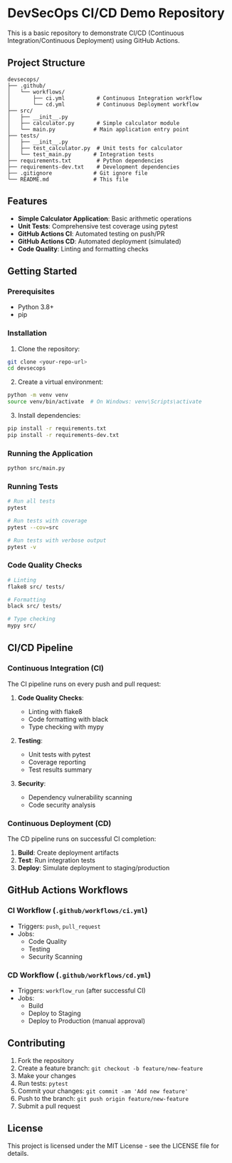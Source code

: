 # DevSecOps CI/CD Demo Repository

This is a basic repository to demonstrate CI/CD (Continuous Integration/Continuous Deployment) using GitHub Actions.

## Project Structure

```
devsecops/
├── .github/
│   └── workflows/
│       ├── ci.yml          # Continuous Integration workflow
│       └── cd.yml          # Continuous Deployment workflow
├── src/
│   ├── __init__.py
│   ├── calculator.py       # Simple calculator module
│   └── main.py            # Main application entry point
├── tests/
│   ├── __init__.py
│   ├── test_calculator.py  # Unit tests for calculator
│   └── test_main.py       # Integration tests
├── requirements.txt        # Python dependencies
├── requirements-dev.txt    # Development dependencies
├── .gitignore             # Git ignore file
└── README.md              # This file
```

## Features

- **Simple Calculator Application**: Basic arithmetic operations
- **Unit Tests**: Comprehensive test coverage using pytest
- **GitHub Actions CI**: Automated testing on push/PR
- **GitHub Actions CD**: Automated deployment (simulated)
- **Code Quality**: Linting and formatting checks

## Getting Started

### Prerequisites

- Python 3.8+
- pip

### Installation

1. Clone the repository:
```bash
git clone <your-repo-url>
cd devsecops
```

2. Create a virtual environment:
```bash
python -m venv venv
source venv/bin/activate  # On Windows: venv\Scripts\activate
```

3. Install dependencies:
```bash
pip install -r requirements.txt
pip install -r requirements-dev.txt
```

### Running the Application

```bash
python src/main.py
```

### Running Tests

```bash
# Run all tests
pytest

# Run tests with coverage
pytest --cov=src

# Run tests with verbose output
pytest -v
```

### Code Quality Checks

```bash
# Linting
flake8 src/ tests/

# Formatting
black src/ tests/

# Type checking
mypy src/
```

## CI/CD Pipeline

### Continuous Integration (CI)

The CI pipeline runs on every push and pull request:

1. **Code Quality Checks**:
   - Linting with flake8
   - Code formatting with black
   - Type checking with mypy

2. **Testing**:
   - Unit tests with pytest
   - Coverage reporting
   - Test results summary

3. **Security**:
   - Dependency vulnerability scanning
   - Code security analysis

### Continuous Deployment (CD)

The CD pipeline runs on successful CI completion:

1. **Build**: Create deployment artifacts
2. **Test**: Run integration tests
3. **Deploy**: Simulate deployment to staging/production

## GitHub Actions Workflows

### CI Workflow (`.github/workflows/ci.yml`)

- Triggers: `push`, `pull_request`
- Jobs:
  - Code Quality
  - Testing
  - Security Scanning

### CD Workflow (`.github/workflows/cd.yml`)

- Triggers: `workflow_run` (after successful CI)
- Jobs:
  - Build
  - Deploy to Staging
  - Deploy to Production (manual approval)

## Contributing

1. Fork the repository
2. Create a feature branch: `git checkout -b feature/new-feature`
3. Make your changes
4. Run tests: `pytest`
5. Commit your changes: `git commit -am 'Add new feature'`
6. Push to the branch: `git push origin feature/new-feature`
7. Submit a pull request

## License

This project is licensed under the MIT License - see the LICENSE file for details.